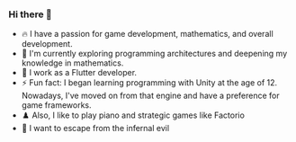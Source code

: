 ### Hi there 👋
- 🔥 I have a passion for game development, mathematics, and overall development.
- 🌱 I'm currently exploring programming architectures and deepening my knowledge in mathematics.
- 🔭 I work as a Flutter developer.
- ⚡ Fun fact: I began learning programming with Unity at the age of 12. Nowadays, I've moved on from that engine and have a preference for game frameworks.
- ♟️ Also, I like to play piano and strategic games like Factorio 
- 🚪 I want to escape from the infernal evil

